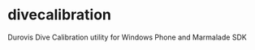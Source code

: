 divecalibration
===============

Durovis Dive Calibration utility for Windows Phone and Marmalade SDK
